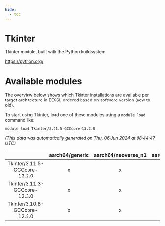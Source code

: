 ```yaml
---
hide:
  - toc
---
```


Tkinter
=======


Tkinter module, built with the Python buildsystem

https://python.org/
# Available modules


The overview below shows which Tkinter installations are available per target architecture in EESSI, ordered based on software version (new to old).

To start using Tkinter, load one of these modules using a `module load` command like:

```shell
module load Tkinter/3.11.5-GCCcore-13.2.0
```

*(This data was automatically generated on Thu, 06 Jun 2024 at 08:44:47 UTC)*  

| |aarch64/generic|aarch64/neoverse_n1|aarch64/neoverse_v1|x86_64/generic|x86_64/amd/zen2|x86_64/amd/zen3|x86_64/intel/haswell|x86_64/intel/skylake_avx512|
| :---: | :---: | :---: | :---: | :---: | :---: | :---: | :---: | :---: |
|Tkinter/3.11.5-GCCcore-13.2.0|x|x|x|x|x|x|x|x|
|Tkinter/3.11.3-GCCcore-12.3.0|x|x|x|x|x|x|x|x|
|Tkinter/3.10.8-GCCcore-12.2.0|x|x|x|x|x|x|x|x|
